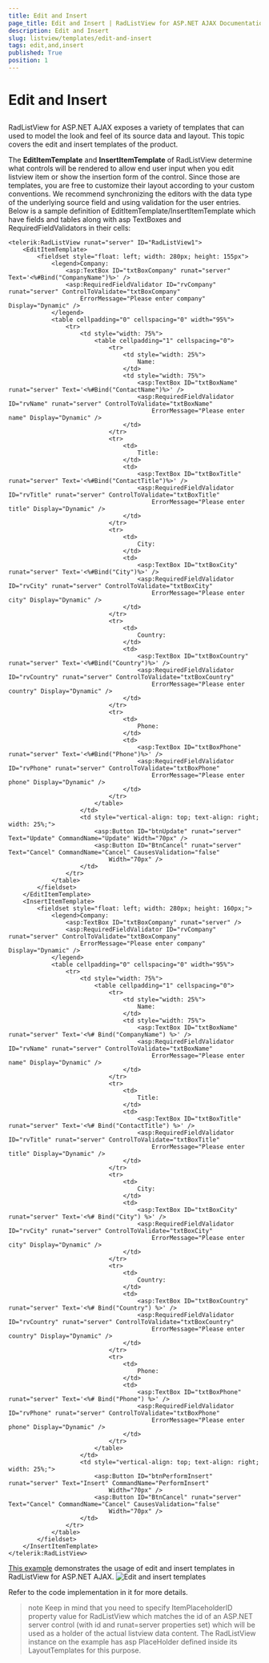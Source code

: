 ```yaml
---
title: Edit and Insert
page_title: Edit and Insert | RadListView for ASP.NET AJAX Documentation
description: Edit and Insert
slug: listview/templates/edit-and-insert
tags: edit,and,insert
published: True
position: 1
---
```


# Edit and Insert



## 

RadListView for ASP.NET AJAX exposes a variety of templates that can used to model the look and feel of its source data and layout. This topic covers the edit and insert templates of the product.

The **EditItemTemplate** and **InsertItemTemplate** of RadListView determine what controls will be rendered to allow end user input when you edit listview item or show the insertion form of the control. Since those are templates, you are free to customize their layout according to your custom conventions. We recommend synchronizing the editors with the data type of the underlying source field and using validation for the user entries. Below is a sample definition of EditItemTemplate/InsertItemTemplate which have fields and tables along with asp TextBoxes and RequiredFieldValidators in their cells:

````ASP.NET
<telerik:RadListView runat="server" ID="RadListView1">
    <EditItemTemplate>
        <fieldset style="float: left; width: 280px; height: 155px">
            <legend>Company:
                <asp:TextBox ID="txtBoxCompany" runat="server" Text='<%#Bind("CompanyName")%>' />
                <asp:RequiredFieldValidator ID="rvCompany" runat="server" ControlToValidate="txtBoxCompany"
                    ErrorMessage="Please enter company" Display="Dynamic" />
            </legend>
            <table cellpadding="0" cellspacing="0" width="95%">
                <tr>
                    <td style="width: 75%">
                        <table cellpadding="1" cellspacing="0">
                            <tr>
                                <td style="width: 25%">
                                    Name:
                                </td>
                                <td style="width: 75%">
                                    <asp:TextBox ID="txtBoxName" runat="server" Text='<%#Bind("ContactName")%>' />
                                    <asp:RequiredFieldValidator ID="rvName" runat="server" ControlToValidate="txtBoxName"
                                        ErrorMessage="Please enter name" Display="Dynamic" />
                                </td>
                            </tr>
                            <tr>
                                <td>
                                    Title:
                                </td>
                                <td>
                                    <asp:TextBox ID="txtBoxTitle" runat="server" Text='<%#Bind("ContactTitle")%>' />
                                    <asp:RequiredFieldValidator ID="rvTitle" runat="server" ControlToValidate="txtBoxTitle"
                                        ErrorMessage="Please enter title" Display="Dynamic" />
                                </td>
                            </tr>
                            <tr>
                                <td>
                                    City:
                                </td>
                                <td>
                                    <asp:TextBox ID="txtBoxCity" runat="server" Text='<%#Bind("City")%>' />
                                    <asp:RequiredFieldValidator ID="rvCity" runat="server" ControlToValidate="txtBoxCity"
                                        ErrorMessage="Please enter city" Display="Dynamic" />
                                </td>
                            </tr>
                            <tr>
                                <td>
                                    Country:
                                </td>
                                <td>
                                    <asp:TextBox ID="txtBoxCountry" runat="server" Text='<%#Bind("Country")%>' />
                                    <asp:RequiredFieldValidator ID="rvCountry" runat="server" ControlToValidate="txtBoxCountry"
                                        ErrorMessage="Please enter country" Display="Dynamic" />
                                </td>
                            </tr>
                            <tr>
                                <td>
                                    Phone:
                                </td>
                                <td>
                                    <asp:TextBox ID="txtBoxPhone" runat="server" Text='<%#Bind("Phone")%>' />
                                    <asp:RequiredFieldValidator ID="rvPhone" runat="server" ControlToValidate="txtBoxPhone"
                                        ErrorMessage="Please enter phone" Display="Dynamic" />
                                </td>
                            </tr>
                        </table>
                    </td>
                    <td style="vertical-align: top; text-align: right; width: 25%;">
                        <asp:Button ID="btnUpdate" runat="server" Text="Update" CommandName="Update" Width="70px" />
                        <asp:Button ID="BtnCancel" runat="server" Text="Cancel" CommandName="Cancel" CausesValidation="false"
                            Width="70px" />
                    </td>
                </tr>
            </table>
        </fieldset>
    </EditItemTemplate>
    <InsertItemTemplate>
        <fieldset style="float: left; width: 280px; height: 160px;">
            <legend>Company:
                <asp:TextBox ID="txtBoxCompany" runat="server" />
                <asp:RequiredFieldValidator ID="rvCompany" runat="server" ControlToValidate="txtBoxCompany"
                    ErrorMessage="Please enter company" Display="Dynamic" />
            </legend>
            <table cellpadding="0" cellspacing="0" width="95%">
                <tr>
                    <td style="width: 75%">
                        <table cellpadding="1" cellspacing="0">
                            <tr>
                                <td style="width: 25%">
                                    Name:
                                </td>
                                <td style="width: 75%">
                                    <asp:TextBox ID="txtBoxName" runat="server" Text='<%# Bind("CompanyName") %>' />
                                    <asp:RequiredFieldValidator ID="rvName" runat="server" ControlToValidate="txtBoxName"
                                        ErrorMessage="Please enter name" Display="Dynamic" />
                                </td>
                            </tr>
                            <tr>
                                <td>
                                    Title:
                                </td>
                                <td>
                                    <asp:TextBox ID="txtBoxTitle" runat="server" Text='<%# Bind("ContactTitle") %>' />
                                    <asp:RequiredFieldValidator ID="rvTitle" runat="server" ControlToValidate="txtBoxTitle"
                                        ErrorMessage="Please enter title" Display="Dynamic" />
                                </td>
                            </tr>
                            <tr>
                                <td>
                                    City:
                                </td>
                                <td>
                                    <asp:TextBox ID="txtBoxCity" runat="server" Text='<%# Bind("City") %>' />
                                    <asp:RequiredFieldValidator ID="rvCity" runat="server" ControlToValidate="txtBoxCity"
                                        ErrorMessage="Please enter city" Display="Dynamic" />
                                </td>
                            </tr>
                            <tr>
                                <td>
                                    Country:
                                </td>
                                <td>
                                    <asp:TextBox ID="txtBoxCountry" runat="server" Text='<%# Bind("Country") %>' />
                                    <asp:RequiredFieldValidator ID="rvCountry" runat="server" ControlToValidate="txtBoxCountry"
                                        ErrorMessage="Please enter country" Display="Dynamic" />
                                </td>
                            </tr>
                            <tr>
                                <td>
                                    Phone:
                                </td>
                                <td>
                                    <asp:TextBox ID="txtBoxPhone" runat="server" Text='<%# Bind("Phone") %>' />
                                    <asp:RequiredFieldValidator ID="rvPhone" runat="server" ControlToValidate="txtBoxPhone"
                                        ErrorMessage="Please enter phone" Display="Dynamic" />
                                </td>
                            </tr>
                        </table>
                    </td>
                    <td style="vertical-align: top; text-align: right; width: 25%;">
                        <asp:Button ID="btnPerformInsert" runat="server" Text="Insert" CommandName="PerformInsert"
                            Width="70px" />
                        <asp:Button ID="BtnCancel" runat="server" Text="Cancel" CommandName="Cancel" CausesValidation="false"
                            Width="70px" />
                    </td>
                </tr>
            </table>
        </fieldset>
    </InsertItemTemplate>
</telerik:RadListView>
````



[This example](https://demos.telerik.com/aspnet-ajax/listview/examples/templates/editinserttemplates/defaultcs.aspx) demonstrates the usage of edit and insert templates in RadListView for ASP.NET AJAX.
![Edit and insert templates](images/listview_editinserttemplates.PNG)

Refer to the code implementation in it for more details.

>note Keep in mind that you need to specify ItemPlaceholderID property value for RadListView which matches the id of an ASP.NET server control (with id and runat=server properties set) which will be used as a holder of the actual listview data content. The RadListView instance on the example has asp PlaceHolder defined inside its LayoutTemplates for this purpose.
>
